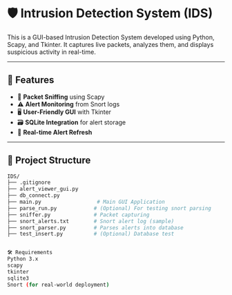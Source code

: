 # 🛡️ Intrusion Detection System (IDS)

This is a GUI-based Intrusion Detection System developed using Python, Scapy, and Tkinter. It captures live packets, analyzes them, and displays suspicious activity in real-time.

---

## 🚀 Features

- 📡 **Packet Sniffing** using Scapy
- ⚠️ **Alert Monitoring** from Snort logs
- 🖥️ **User-Friendly GUI** with Tkinter
- 🗃️ **SQLite Integration** for alert storage
- 🔄 **Real-time Alert Refresh**

---

## 📂 Project Structure

```bash
IDS/
├── .gitignore
├── alert_viewer_gui.py
├── db_connect.py
├── main.py                  # Main GUI Application
├── parse_run.py            # (Optional) For testing snort parsing
├── sniffer.py              # Packet capturing
├── snort_alerts.txt        # Snort alert log (sample)
├── snort_parser.py         # Parses alerts into database
├── test_insert.py          # (Optional) Database test


🛠️ Requirements
Python 3.x
scapy
tkinter
sqlite3
Snort (for real-world deployment)




